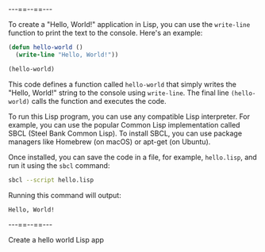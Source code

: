 

---==--==---

To create a "Hello, World!" application in Lisp, you can use the `write-line` function to print the text to the console. Here's an example:

```lisp
(defun hello-world ()
  (write-line "Hello, World!"))

(hello-world)
```

This code defines a function called `hello-world` that simply writes the "Hello, World!" string to the console using `write-line`. The final line `(hello-world)` calls the function and executes the code.

To run this Lisp program, you can use any compatible Lisp interpreter. For example, you can use the popular Common Lisp implementation called SBCL (Steel Bank Common Lisp). To install SBCL, you can use package managers like Homebrew (on macOS) or apt-get (on Ubuntu).

Once installed, you can save the code in a file, for example, `hello.lisp`, and run it using the `sbcl` command:

```bash
sbcl --script hello.lisp
```

Running this command will output:

```
Hello, World!
```

---==--==---

Create a hello world Lisp app
